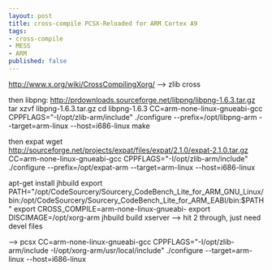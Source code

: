 ```yaml
---
layout: post
title: cross-compile PCSX-Reloaded for ARM Cortex A9
tags:
- cross-compile
- MESS
- ARM
published: false
---
```

http://www.x.org/wiki/CrossCompilingXorg/
--> zlib cross

then libpng:
http://prdownloads.sourceforge.net/libpng/libpng-1.6.3.tar.gz
tar xzvf libpng-1.6.3.tar.gz
cd libpng-1.6.3
CC=arm-none-linux-gnueabi-gcc CPPFLAGS="-I/opt/zlib-arm/include" ./configure --prefix=/opt/libpng-arm --target=arm-linux --host=i686-linux
make

then expat
wget http://sourceforge.net/projects/expat/files/expat/2.1.0/expat-2.1.0.tar.gz
CC=arm-none-linux-gnueabi-gcc CPPFLAGS="-I/opt/zlib-arm/include" ./configure --prefix=/opt/expat-arm --target=arm-linux --host=i686-linux

apt-get install jhbuild
export PATH="/opt/CodeSourcery/Sourcery_CodeBench_Lite_for_ARM_GNU_Linux/bin:/opt/CodeSourcery/Sourcery_CodeBench_Lite_for_ARM_EABI/bin:$PATH"
export CROSS_COMPILE=arm-none-linux-gnueabi-
export DISCIMAGE=/opt/xorg-arm
jhbuild build xserver
--> hit 2 through, just need devel files

--> pcsx
CC=arm-none-linux-gnueabi-gcc CPPFLAGS="-I/opt/zlib-arm/include -I/opt/xorg-arm/usr/local/include" ./configure --target=arm-linux --host=i686-linux


